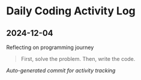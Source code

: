 # Daily Coding Activity Log

## 2024-12-04

Reflecting on programming journey

> First, solve the problem. Then, write the code.

*Auto-generated commit for activity tracking*
